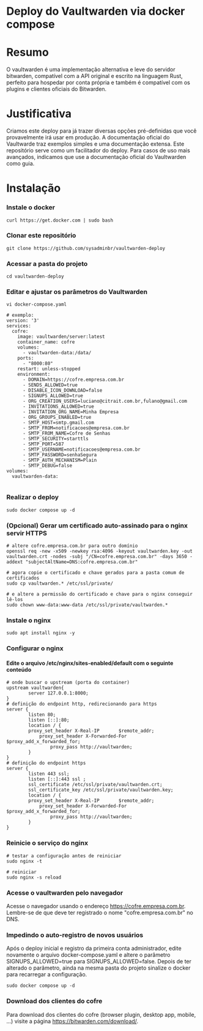 # Deploy do Vaultwarden via docker compose

# Resumo  
O vaultwarden é uma implementação alternativa e leve do servidor bitwarden, compatível com a API original e escrito na linguagem Rust, perfeito para hospedar por conta própria e também é compatível com os plugins e clientes oficiais do Bitwarden.

# Justificativa  
Criamos este deploy para já trazer diversas opções pré-definidas que você provavelmente irá usar em produção. A documentação oficial do Vaultwarde traz exemplos simples e uma documentação extensa. Este repositório serve como um facilitador do deploy. Para casos de uso mais avançados, indicamos que use a documentação oficial do Vaultwarden como guia.  


# Instalação  

### Instale o docker
```
curl https://get.docker.com | sudo bash
```

### Clonar este repositório
```
git clone https://github.com/sysadminbr/vaultwarden-deploy
```  

### Acessar a pasta do projeto
```
cd vaultwarden-deploy
```

### Editar e ajustar os parâmetros do Vaultwarden
```
vi docker-compose.yaml

# exemplo:
version: '3'
services:
  cofre:
    image: vaultwarden/server:latest
    container_name: cofre
    volumes:
      - vaultwarden-data:/data/
    ports:
      - "8000:80"
    restart: unless-stopped
    environment:
      - DOMAIN=https://cofre.empresa.com.br
      - SENDS_ALLOWED=true
      - DISABLE_ICON_DOWNLOAD=false
      - SIGNUPS_ALLOWED=true
      - ORG_CREATION_USERS=luciano@citrait.com.br,fulano@gmail.com
      - INVITATIONS_ALLOWED=true
      - INVITATION_ORG_NAME=Minha Empresa
      - ORG_GROUPS_ENABLED=true
      - SMTP_HOST=smtp.gmail.com
      - SMTP_FROM=notificacoes@empresa.com.br
      - SMTP_FROM_NAME=Cofre de Senhas
      - SMTP_SECURITY=starttls
      - SMTP_PORT=587
      - SMTP_USERNAME=notificacoes@empresa.com.br
      - SMTP_PASSWORD=senhaSegura
      - SMTP_AUTH_MECHANISM=Plain
      - SMTP_DEBUG=false
volumes:
  vaultwarden-data:
	
```


### Realizar o deploy
```
sudo docker compose up -d
```


### (Opcional) Gerar um certificado auto-assinado para o nginx servir HTTPS
```
# altere cofre.empresa.com.br para outro domínio
openssl req -new -x509 -newkey rsa:4096 -keyout vaultwarden.key -out vaultwarden.crt -nodes -subj "/CN=cofre.empresa.com.br" -days 3650 -addext "subjectAltName=DNS:cofre.empresa.com.br"

# agora copie o certificado e chave gerados para a pasta comum de certificados
sudo cp vaultwarden.* /etc/ssl/private/

# e altere a permissão do certificado e chave para o nginx conseguir lê-los
sudo chown www-data:www-data /etc/ssl/private/vaultwarden.*
```


### Instale o nginx
```
sudo apt install nginx -y
```


### Configurar o nginx 
#### Edite o arquivo /etc/nginx/sites-enabled/default com o seguinte conteúdo
```
# onde buscar o upstream (porta do container)
upstream vaultwarden{
        server 127.0.0.1:8000;
}
# definição do endpoint http, redirecionando para https
server {
        listen 80;
        listen [::]:80;
        location / {
		proxy_set_header X-Real-IP       $remote_addr;
        	proxy_set_header X-Forwarded-For $proxy_add_x_forwarded_for;
                proxy_pass http://vaultwarden;
        }
}
# definição do endpoint https
server {
        listen 443 ssl;
        listen [::]:443 ssl ;
        ssl_certificate /etc/ssl/private/vaultwarden.crt;
        ssl_certificate_key /etc/ssl/private/vaultwarden.key;
        location / {
		proxy_set_header X-Real-IP       $remote_addr;
        	proxy_set_header X-Forwarded-For $proxy_add_x_forwarded_for;
                proxy_pass http://vaultwarden;
        }
}
```

### Reinicie o serviço do nginx  
```
# testar a configuração antes de reiniciar
sudo nginx -t

# reiniciar
sudo nginx -s reload
```


### Acesse o vaultwarden pelo navegador  
Acesse o navegador usando o endereço https://cofre.empresa.com.br.
Lembre-se de que deve ter registrado o nome "cofre.empresa.com.br" no DNS.  


### Impedindo o auto-registro de novos usuários  
Após o deploy inicial e registro da primeira conta administrador, edite novamente o arquivo docker-compose.yaml e altere o parâmetro SIGNUPS_ALLOWED=true para SIGNUPS_ALLOWED=false. 
Depois de ter alterado o parâmetro, ainda na mesma pasta do projeto sinalize o docker para recarregar a configuração.
```
sudo docker compose up -d
```


### Download dos clientes do cofre  
Para download dos clientes do cofre (browser plugin, desktop app, mobile, ...) visite a página https://bitwarden.com/download/.





